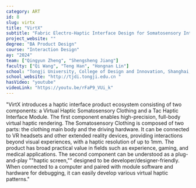 ```yaml
---
category: ART
id: 8
slug: virtx
title: "VirtX"
subtitle: "Fabric Electro-Haptic Interface Design for Somatosensory Interaction"
project_website: ""
degree: "BA Product Design"
course: "Interaction Design"
ay: "2024"
team: ["Qingyun Zheng", "Shengsheng Jiang"]
faculty: ["Qi Wang", "Teng Han", "Hongnan Lin"]
school: "Tongji University, College of Design and Innovation, Shanghai, China"
school_website: "http://tjdi.tongji.edu.cn "
hasVideo: "youtube"
videoLink: "https://youtu.be/rFaP9_VUi_k"
---
```


"VirtX introduces a haptic interface product ecosystem consisting of two components: a Virtual Haptic Somatosensory Clothing and a Tac Haptic Interface Module. The first component enables high-precision, full-body virtual haptic rendering. The Somatosensory Clothing is composed of two parts: the clothing main body and the driving hardware. It can be connected to VR headsets and other extended reality devices, providing interactions beyond visual experiences, with a haptic resolution of up to 1mm. The product has broad practical value in fields such as experience, gaming, and medical applications. The second component can be understood as a plug-and-play ""haptic screen,"" designed to be developer/designer-friendly. When connected to a computer and paired with module software and hardware for debugging, it can easily develop various virtual haptic patterns."
